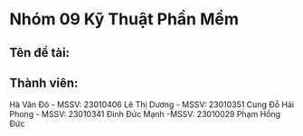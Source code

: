# Nhóm 09 Kỹ Thuật Phần Mềm
## Tên đề tài:
## Thành viên:
Hà Văn Đô - MSSV: 23010406
Lê Thị Dương - MSSV: 23010351
Cung Đỗ Hải Phong - MSSV: 23010341
Đinh Đức Mạnh -MSSV: 23010029
Phạm Hồng Đức
